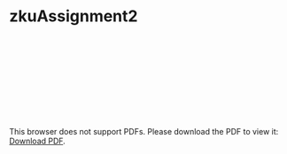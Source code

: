 # zkuAssignment2
<object data="https://github.com/dalgarim/zkuAssignment2/files/8247899/zkuAssignment2.pdf" type="application/pdf" width="700px" height="700px">
    <embed src="https://github.com/dalgarim/zkuAssignment2/files/8247899/zkuAssignment2.pdf">
        <p>This browser does not support PDFs. Please download the PDF to view it: <a href="https://github.com/dalgarim/zkuAssignment2/files/8247899/zkuAssignment2.pdf">Download PDF</a>.</p>
    </embed>
</object>
